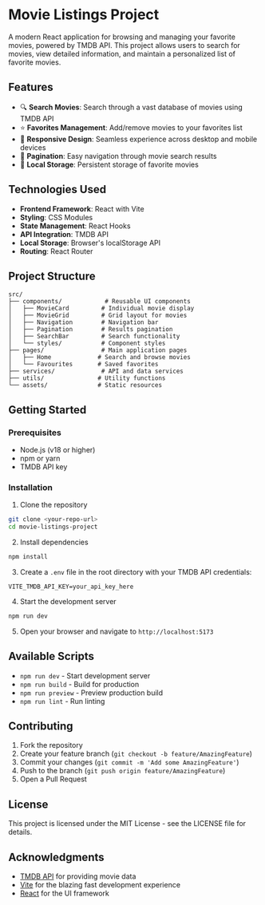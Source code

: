 # Movie Listings Project

A modern React application for browsing and managing your favorite movies, powered by TMDB API. This project allows users to search for movies, view detailed information, and maintain a personalized list of favorite movies.

## Features

- 🔍 **Search Movies**: Search through a vast database of movies using TMDB API
- ⭐ **Favorites Management**: Add/remove movies to your favorites list
- 📱 **Responsive Design**: Seamless experience across desktop and mobile devices
- 📄 **Pagination**: Easy navigation through movie search results
- 💾 **Local Storage**: Persistent storage of favorite movies

## Technologies Used

- **Frontend Framework**: React with Vite
- **Styling**: CSS Modules
- **State Management**: React Hooks
- **API Integration**: TMDB API
- **Local Storage**: Browser's localStorage API
- **Routing**: React Router

## Project Structure

```
src/
├── components/            # Reusable UI components
│   ├── MovieCard         # Individual movie display
│   ├── MovieGrid         # Grid layout for movies
│   ├── Navigation        # Navigation bar
│   ├── Pagination        # Results pagination
│   ├── SearchBar         # Search functionality
│   └── styles/           # Component styles
├── pages/                # Main application pages
│   ├── Home             # Search and browse movies
│   └── Favourites       # Saved favorites
├── services/             # API and data services
├── utils/               # Utility functions
└── assets/              # Static resources
```

## Getting Started

### Prerequisites

- Node.js (v18 or higher)
- npm or yarn
- TMDB API key

### Installation

1. Clone the repository
```bash
git clone <your-repo-url>
cd movie-listings-project
```

2. Install dependencies
```bash
npm install
```

3. Create a `.env` file in the root directory with your TMDB API credentials:
```env
VITE_TMDB_API_KEY=your_api_key_here
```

4. Start the development server
```bash
npm run dev
```

5. Open your browser and navigate to `http://localhost:5173`

## Available Scripts

- `npm run dev` - Start development server
- `npm run build` - Build for production
- `npm run preview` - Preview production build
- `npm run lint` - Run linting

## Contributing

1. Fork the repository
2. Create your feature branch (`git checkout -b feature/AmazingFeature`)
3. Commit your changes (`git commit -m 'Add some AmazingFeature'`)
4. Push to the branch (`git push origin feature/AmazingFeature`)
5. Open a Pull Request

## License

This project is licensed under the MIT License - see the LICENSE file for details.

## Acknowledgments

- [TMDB API](https://www.themoviedb.org/documentation/api) for providing movie data
- [Vite](https://vitejs.dev/) for the blazing fast development experience
- [React](https://reactjs.org/) for the UI framework
